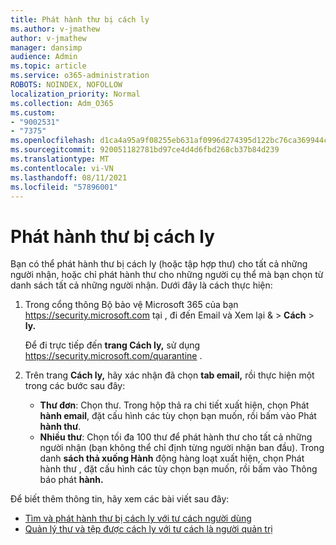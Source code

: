 ```yaml
---
title: Phát hành thư bị cách ly
ms.author: v-jmathew
author: v-jmathew
manager: dansimp
audience: Admin
ms.topic: article
ms.service: o365-administration
ROBOTS: NOINDEX, NOFOLLOW
localization_priority: Normal
ms.collection: Adm_O365
ms.custom:
- "9002531"
- "7375"
ms.openlocfilehash: d1ca4a95a9f08255eb631af0996d274395d122bc76ca369944cc029f7f4314f5
ms.sourcegitcommit: 920051182781bd97ce4d4d6fbd268cb37b84d239
ms.translationtype: MT
ms.contentlocale: vi-VN
ms.lasthandoff: 08/11/2021
ms.locfileid: "57896001"
---
```

# <a name="release-quarantined-messages"></a>Phát hành thư bị cách ly

Bạn có thể phát hành thư bị cách ly (hoặc tập hợp thư) cho tất cả những người nhận, hoặc chỉ phát hành thư cho những người cụ thể mà bạn chọn từ danh sách tất cả những người nhận. Dưới đây là cách thực hiện:

1. Trong cổng thông Bộ bảo vệ Microsoft 365 của bạn <https://security.microsoft.com> tại , đi đến Email và Xem lại &  \> **Cách** \> **ly.**

   Để đi trực tiếp đến **trang Cách ly,** sử dụng <https://security.microsoft.com/quarantine> .

2. Trên trang **Cách ly,** hãy xác nhận đã chọn **tab email,** rồi thực hiện một trong các bước sau đây:
   - **Thư đơn**: Chọn thư. Trong hộp thả ra chi tiết xuất hiện, chọn Phát **hành email**, đặt cấu hình các tùy chọn bạn muốn, rồi bấm vào Phát **hành thư**.
   - **Nhiều thư**: Chọn tối đa 100 thư để phát hành thư cho tất cả những người nhận (bạn không thể chỉ định từng người nhận ban đầu). Trong danh **sách thả xuống Hành** động hàng loạt xuất hiện, chọn Phát hành thư , đặt cấu hình các tùy chọn bạn muốn, rồi bấm vào Thông báo phát **hành.** 

Để biết thêm thông tin, hãy xem các bài viết sau đây:

- [Tìm và phát hành thư bị cách ly với tư cách người dùng](https://docs.microsoft.com/microsoft-365/security/office-365-security/find-and-release-quarantined-messages-as-a-user)
- [Quản lý thư và tệp được cách ly với tư cách là người quản trị](https://docs.microsoft.com/microsoft-365/security/office-365-security/manage-quarantined-messages-and-files)
